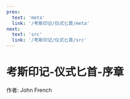 ```yaml
---
prev:
  text: 'meta'
  link: '/考斯印记/仪式匕首/meta'
next:
  text: 'src'
  link: '/考斯印记/仪式匕首/src'
---
```


# 考斯印记-仪式匕首-序章

作者: John French

